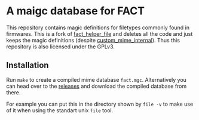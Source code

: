 # A maigc database for FACT
This repository contains magic definitions for filetypes commonly found in firmwares.
This is a fork of [fact\_helper\_file][fact_helper_file]
and deletes all the code and just keeps the magic definitions (despite
[custom_mime_internal][custom_mime_internal]).
Thus this repository is also licensed under the GPLv3.

## Installation
Run `make` to create a compiled mime database `fact.mgc`.
Alternatively you can head over to the
[releases](https://github.com/maringuu/fact-mime-database/releases) and download
the compiled database from there.

For example you can put this in the directory shown by `file -v` to make use of
it when using the standart unix `file` tool.


[fact_helper_file]: https://github.com/fkie-cad/fact_helper_file/commit/17065a2d81bfdebd3425427eefaca9857087c763
[custom_mime_internal]: https://github.com/fkie-cad/fact_helper_file/blob/17065a2d81bfdebd3425427eefaca9857087c763/fact_helper_file/mime/custom_mime_internal
